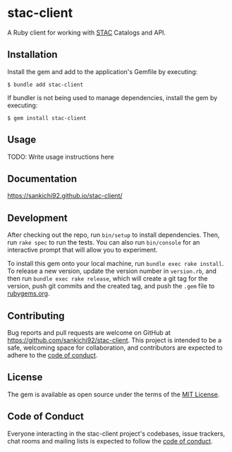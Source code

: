 # stac-client

A Ruby client for working with [STAC](https://stacspec.org/) Catalogs and API.

## Installation

Install the gem and add to the application's Gemfile by executing:

    $ bundle add stac-client

If bundler is not being used to manage dependencies, install the gem by executing:

    $ gem install stac-client

## Usage

TODO: Write usage instructions here

## Documentation

https://sankichi92.github.io/stac-client/

## Development

After checking out the repo, run `bin/setup` to install dependencies. Then, run `rake spec` to run the tests. You can also run `bin/console` for an interactive prompt that will allow you to experiment.

To install this gem onto your local machine, run `bundle exec rake install`. To release a new version, update the version number in `version.rb`, and then run `bundle exec rake release`, which will create a git tag for the version, push git commits and the created tag, and push the `.gem` file to [rubygems.org](https://rubygems.org).

## Contributing

Bug reports and pull requests are welcome on GitHub at https://github.com/sankichi92/stac-client. This project is intended to be a safe, welcoming space for collaboration, and contributors are expected to adhere to the [code of conduct](https://github.com/sankichi92/stac-client/blob/main/CODE_OF_CONDUCT.md).

## License

The gem is available as open source under the terms of the [MIT License](https://opensource.org/licenses/MIT).

## Code of Conduct

Everyone interacting in the stac-client project's codebases, issue trackers, chat rooms and mailing lists is expected to follow the [code of conduct](https://github.com/sankichi92/stac-client/blob/main/CODE_OF_CONDUCT.md).
